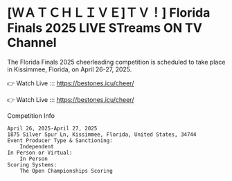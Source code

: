  # [ＷＡＴＣＨＬＩＶＥ]ＴＶ！] Florida Finals 2025 LIVE STreams ON TV Channel 

The Florida Finals 2025 cheerleading competition is scheduled to take place in Kissimmee, Florida, on April 26-27, 2025.

👉 Watch Live ::: https://bestones.icu/cheer/

👉 Watch Live ::: https://bestones.icu/cheer/

Competition Info

    April 26, 2025-April 27, 2025
    1875 Silver Spur Ln, Kissimmee, Florida, United States, 34744
    Event Producer Type & Sanctioning:
        Independent
    In Person or Virtual:
        In Person
    Scoring Systems:
        The Open Championships Scoring
